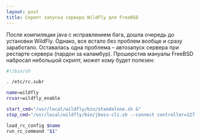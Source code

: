 ```yaml
---
layout: post
title: Скрипт запуска сервера WildFly для FreeBSD
---
```


После компиляции java с исправлением бага, дошла очередь до установки WildFly. Однако, все встало без проблем вообще и сразу заработало. Оставалась одна проблема – автозапуск сервера при рестарте сервера (пардон за каламбур). Прошерстив мануалы FreeBSD набросал небольшой скрипт, может кому будет полезен:

``` bash
#!/bin/sh

. /etc/rc.subr

name=wildfly
rcvar=wildfly_enable

start_cmd="/usr/local/wildfly/bin/standalone.sh &"
stop_cmd="/usr/local/wildfly/bin/jboss-cli.sh --connect controller=127.0.0.1 command=:shutdown"

load_rc_config $name
run_rc_command "$1"
```
